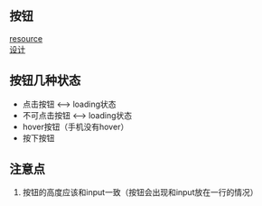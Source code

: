 ## 按钮
[resource](https://github.com/FrankFang/frank-test-1)  
[设计](https://yuque.com/u29422/gulu/197281/measure) 


## 按钮几种状态
- 点击按钮  <--> loading状态  
- 不可点击按钮  <--> loading状态  
- hover按钮（手机没有hover）
- 按下按钮

## 注意点
1. 按钮的高度应该和input一致（按钮会出现和input放在一行的情况）

